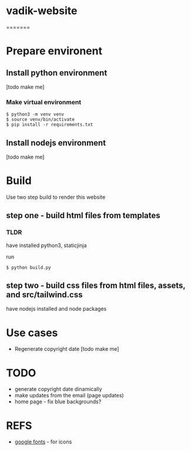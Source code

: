 # vadik-website
=======

# Prepare environent
## Install python environment
[todo make me]
### Make virtual environment
```
$ python3 -m venv venv
$ source venv/bin/activate
$ pip install -r requirements.txt
```
## Install nodejs environment
[todo make me]

# Build
Use two step build to render this website

## step one - build html files from templates
### TLDR
have installed python3, staticjinja

run
```
$ python build.py
```
## step two - build css files from html files, assets, and src/tailwind.css
have nodejs installed and node packages

# Use cases
- Regenerate copyright date [todo make me]

# TODO
- generate copyright date dinamically
- make updates from the email (page updates)
- home page - fix blue backgrounds?


# REFS
- [google fonts](https://fonts.google.com/icons?icon.query=time&icon.size=24&icon.color=%231f1f1f) - for icons


